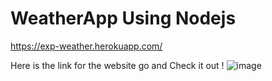 # WeatherApp Using Nodejs
https://exp-weather.herokuapp.com/

Here is the link for the website go and Check it out !
![image](https://user-images.githubusercontent.com/87627839/185913098-4bbb361f-7640-40a7-9ada-341270c84b8f.png)
